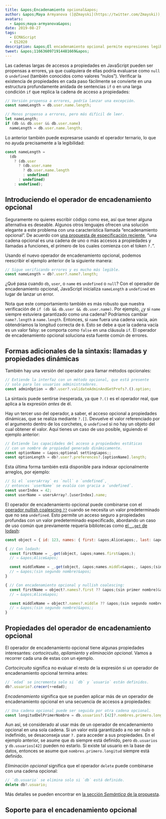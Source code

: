 ```yaml
---
title: &apos;Encadenamiento opcional&apos;
author: &apos;Maya Armyanova ([@Zmayski](https://twitter.com/Zmayski)), rompedora de cadenas opcionales&apos;
avatars:
  - &apos;maya-armyanova&apos;
date: 2019-08-27
tags:
  - ECMAScript
  - ES2020
description: &apos;El encadenamiento opcional permite expresiones legibles y concisas de accesos a propiedades con verificación integrada de valores nulos.&apos;
tweet: &apos;1166360971914481669&apos;
---
```

Las cadenas largas de accesos a propiedades en JavaScript pueden ser propensas a errores, ya que cualquiera de ellas podría evaluarse como `null` o `undefined` (también conocidos como valores “nulos”). Verificar la existencia de propiedades en cada paso fácilmente se convierte en una estructura profundamente anidada de sentencias `if` o en una larga condición `if` que replica la cadena de acceso a propiedades:

<!--truncate-->
```js
// Versión propensa a errores, podría lanzar una excepción.
const nameLength = db.user.name.length;

// Menos propenso a errores, pero más difícil de leer.
let nameLength;
if (db && db.user && db.user.name)
  nameLength = db.user.name.length;
```

Lo anterior también puede expresarse usando el operador ternario, lo que no ayuda precisamente a la legibilidad:

```js
const nameLength =
  (db
    ? (db.user
      ? (db.user.name
        ? db.user.name.length
        : undefined)
      : undefined)
    : undefined);
```

## Introduciendo el operador de encadenamiento opcional

Seguramente no quieres escribir código como ese, así que tener alguna alternativa es deseable. Algunos otros lenguajes ofrecen una solución elegante a este problema con una característica llamada “encadenamiento opcional”. De acuerdo con [una propuesta de especificación reciente](https://github.com/tc39/proposal-optional-chaining), “una cadena opcional es una cadena de uno o más accesos a propiedades y llamadas a funciones, el primero de los cuales comienza con el token `?.`”.

Usando el nuevo operador de encadenamiento opcional, podemos reescribir el ejemplo anterior de la siguiente manera:

```js
// Sigue verificando errores y es mucho más legible.
const nameLength = db?.user?.name?.length;
```

¿Qué pasa cuando `db`, `user`, o `name` es `undefined` o `null`? Con el operador de encadenamiento opcional, JavaScript inicializa `nameLength` a `undefined` en lugar de lanzar un error.

Nota que este comportamiento también es más robusto que nuestra verificación de `if (db && db.user && db.user.name)`. Por ejemplo, ¿y si `name` siempre estuviera garantizado como una cadena? Podríamos cambiar `name?.length` a `name.length`. Entonces, si `name` fuera una cadena vacía, aún obtendríamos la longitud correcta de `0`. Esto se debe a que la cadena vacía es un valor falsy: se comporta como `false` en una cláusula `if`. El operador de encadenamiento opcional soluciona esta fuente común de errores.

## Formas adicionales de la sintaxis: llamadas y propiedades dinámicas

También hay una versión del operador para llamar métodos opcionales:

```js
// Extiende la interfaz con un método opcional, que está presente
// solo para los usuarios administradores.
const adminOption = db?.user?.validateAdminAndGetPrefs?.().option;
```

La sintaxis puede sentirse inesperada, ya que `?.()` es el operador real, que aplica a la expresión _antes_ de él.

Hay un tercer uso del operador, a saber, el acceso opcional a propiedades dinámicas, que se realiza mediante `?.[]`. Devuelve el valor referenciado por el argumento dentro de los corchetes, o `undefined` si no hay un objeto del cual obtener el valor. Aquí tienes un caso de uso posible, siguiendo el ejemplo anterior:

```js
// Extiende las capacidades del acceso a propiedades estáticas
// con un nombre de propiedad generado dinámicamente.
const optionName = &apos;optional setting&apos;;
const optionLength = db?.user?.preferences?.[optionName].length;
```

Esta última forma también está disponible para indexar opcionalmente arreglos, por ejemplo:

```js
// Si el `usersArray` es `null` o `undefined`,
// entonces `userName` se evalúa con gracia a `undefined`.
const userIndex = 42;
const userName = usersArray?.[userIndex].name;
```

El operador de encadenamiento opcional puede combinarse con el [operador nullish coalescing `??`](/features/nullish-coalescing) cuando se necesita un valor predeterminado que no sea `undefined`. Esto permite un acceso seguro a propiedades profundas con un valor predeterminado especificado, abordando un caso de uso común que previamente requería bibliotecas como [el `_.get` de lodash](https://lodash.dev/docs/4.17.15#get):

```js
const object = { id: 123, names: { first: &apos;Alice&apos;, last: &apos;Smith&apos; }};

{ // Con lodash:
  const firstName = _.get(object, &apos;names.first&apos;);
  // → &apos;Alice&apos;

  const middleName = _.get(object, &apos;names.middle&apos;, &apos;(sin segundo nombre)&apos;);
  // → &apos;(sin segundo nombre)&apos;
}

{ // Con encadenamiento opcional y nullish coalescing:
  const firstName = object?.names?.first ?? &apos;(sin primer nombre)&apos;;
  // → &apos;Alice&apos;

  const middleName = object?.names?.middle ?? &apos;(sin segundo nombre)&apos;;
  // → &apos;(sin segundo nombre)&apos;;
}
```

## Propiedades del operador de encadenamiento opcional

El operador de encadenamiento opcional tiene algunas propiedades interesantes: _cortocircuito_, _apilamiento_ y _eliminación opcional_. Vamos a recorrer cada una de estas con un ejemplo.

_Cortocircuito_ significa no evaluar el resto de la expresión si un operador de encadenamiento opcional termina antes:

```js
// `edad` se incrementa solo si `db` y `usuario` están definidos.
db?.usuario?.crecer(++edad);
```

_Encadenamiento_ significa que se pueden aplicar más de un operador de encadenamiento opcional en una secuencia de accesos a propiedades:

```js
// Una cadena opcional puede ser seguida por otra cadena opcional.
const longitudDelPrimerNombre = db.usuarios?.[42]?.nombres.primero.longitud;
```

Aun así, sé considerado al usar más de un operador de encadenamiento opcional en una sola cadena. Si un valor está garantizado a no ser nulo o indefinido, se desaconseja usar `?.` para acceder a sus propiedades. En el ejemplo anterior, se asume que `db` siempre está definido, pero `db.usuarios` y `db.usuarios[42]` pueden no estarlo. Si existe tal usuario en la base de datos, entonces se asume que `nombres.primero.longitud` siempre está definido.

_Eliminación opcional_ significa que el operador `delete` puede combinarse con una cadena opcional:

```js
// `db.usuario` se elimina solo si `db` está definido.
delete db?.usuario;
```

Más detalles se pueden encontrar en [la sección _Semántica_ de la propuesta](https://github.com/tc39/proposal-optional-chaining#semantics).

## Soporte para el encadenamiento opcional

<feature-support chrome="80 https://bugs.chromium.org/p/v8/issues/detail?id=9553"
                 firefox="74 https://bugzilla.mozilla.org/show_bug.cgi?id=1566143"
                 safari="13.1 https://bugs.webkit.org/show_bug.cgi?id=200199"
                 nodejs="14 https://medium.com/@nodejs/node-js-version-14-available-now-8170d384567e"
                 babel="yes https://babeljs.io/docs/en/babel-plugin-proposal-optional-chaining"></feature-support>
